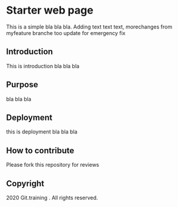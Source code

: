 # Starter web page

This is a simple bla bla bla. 
Adding text text text, morechanges from myfeature branche too
update for emergency fix

## Introduction

This is introduction bla bla bla

## Purpose

bla bla bla

## Deployment

this is deployment bla bla bla

## How to contribute

Please fork this repository for reviews

## Copyright
2020 Git.training . All rights reserved.